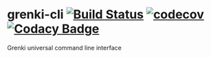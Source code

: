 # grenki-cli [![Build Status](https://travis-ci.com/AnalyticsPlatform/gucli.svg?branch=master)](https://travis-ci.com/AnalyticsPlatform/gucli) [![codecov](https://codecov.io/gh/AnalyticsPlatform/gucli/branch/master/graph/badge.svg)](https://codecov.io/gh/AnalyticsPlatform/gucli) [![Codacy Badge](https://api.codacy.com/project/badge/Grade/ed217d3b646f4471aee180800d9debc5)](https://www.codacy.com/app/AnalyticsPlatform/gucli?utm_source=github.com&amp;utm_medium=referral&amp;utm_content=AnalyticsPlatform/gucli&amp;utm_campaign=Badge_Grade)
Grenki universal command line interface
